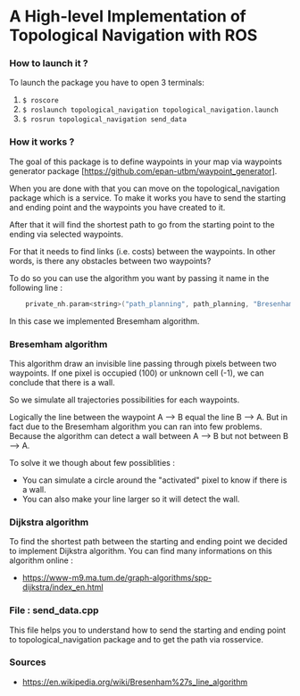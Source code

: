 # A High-level Implementation of Topological Navigation with ROS

### How to launch it ?

To launch the package you have to open 3 terminals:
 1. ```$ roscore```
 2. ```$ roslaunch topological_navigation topological_navigation.launch```
 3. ```$ rosrun topological_navigation send_data```
 
### How it works ?
The goal of this package is to define waypoints in your map via waypoints generator package [https://github.com/epan-utbm/waypoint_generator].

When you are done with that you can move on the topological_navigation package which is a service. 
To make it works you have to send the starting and ending point and the waypoints you have created to it.

After that it will find the shortest path to go from the starting point to the ending via selected waypoints.

For that it needs to find links (i.e. costs) between the waypoints. In other words, is there any obstacles between two waypoints?

To do so you can use the algorithm you want by passing it name in the following line :

```c
    private_nh.param<string>("path_planning", path_planning, "Bresenham");
```

In this case we implemented Bresemham algorithm. 


### Bresemham algorithm 
This algorithm draw an invisible line passing through pixels between two waypoints. If one pixel is occupied (100) or unknown cell (-1), we can conclude that there is a wall.

So we simulate all trajectories possibilities for each waypoints.

Logically the line between the waypoint A --> B equal the line B --> A.
But in fact due to the Bresemham algorithm you can ran into few problems. Because the algorithm can detect a wall between A --> B but not between B --> A.

To solve it we though about few possiblities :
 -  You can simulate a circle around the "activated" pixel to know if there is a wall.
 -  You can also make your line larger so it will detect the wall. 

### Dijkstra algorithm

To find the shortest path between the starting and ending point we decided to implement Dijkstra algorithm.
You can find many informations on this algorithm online :

 - https://www-m9.ma.tum.de/graph-algorithms/spp-dijkstra/index_en.html
 
### File : send_data.cpp
This file helps you to understand how to send the starting and ending point to topological_navigation package and to get the path via rosservice. 

### Sources
 - https://en.wikipedia.org/wiki/Bresenham%27s_line_algorithm



